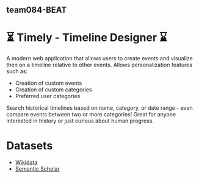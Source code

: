 ## team084-BEAT
# ⏳ Timely - Timeline Designer ⌛
A modern web application that allows users to create events and visualize then on a timeline relative to other events. Allows personalization features such as:

- Creation of custom events
- Creation of custom categories
- Preferred user categories

Search historical timelines based on name, category, or date range - even compare events between two or more categories! Great for anyone interested in history or just curious about human progress. 

# Datasets
- [Wikidata](https://www.wikidata.org/)
- [Semantic Scholar](https://www.semanticscholar.org/)
